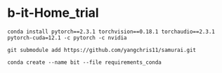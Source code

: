 # b-it-Home_trial

```
conda install pytorch==2.3.1 torchvision==0.18.1 torchaudio==2.3.1 pytorch-cuda=12.1 -c pytorch -c nvidia
```

```
git submodule add https://github.com/yangchris11/samurai.git
```
```
conda create --name bit --file requirements_conda
```
